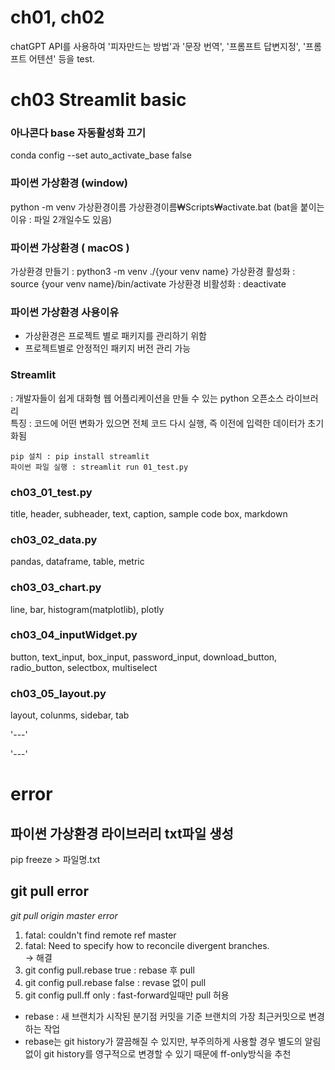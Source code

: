 # ch01, ch02

chatGPT API를 사용하여 '피자만드는 방법'과 '문장 번역', '프롬프트 답변지정', '프롬프트 어텐션' 등을 test.

# ch03 Streamlit basic

### 아나콘다 base 자동활성화 끄기

conda config --set auto_activate_base false

### 파이썬 가상환경 (window)

python -m venv 가상환경이름
가상환경이름₩Scripts₩activate.bat (bat을 붙이는 이유 : 파일 2개일수도 있음)

### 파이썬 가상환경 ( macOS )

가상환경 만들기 : python3 -m venv ./{your venv name}
가상환경 활성화 : source {your venv name}/bin/activate
가상환경 비활성화 : deactivate

### 파이썬 가상환경 사용이유

- 가상환경은 프로젝트 별로 패키지를 관리하기 위함
- 프로젝트별로 안정적인 패키지 버전 관리 가능

### Streamlit

: 개발자들이 쉽게 대화형 웹 어플리케이션을 만들 수 있는 python 오픈소스 라이브러리  
특징 : 코드에 어떤 변화가 있으면 전체 코드 다시 실행, 즉 이전에 입력한 데이터가 초기화됨

```
pip 설치 : pip install streamlit
파이썬 파일 실행 : streamlit run 01_test.py
```

### ch03_01_test.py

title, header, subheader, text, caption, sample code box, markdown

### ch03_02_data.py

pandas, dataframe, table, metric

### ch03_03_chart.py

line, bar, histogram(matplotlib), plotly

### ch03_04_inputWidget.py

button, text_input, box_input, password_input, download_button, radio_button, selectbox, multiselect

### ch03_05_layout.py

layout, colunms, sidebar, tab

'---'

'---'

# error

## 파이썬 가상환경 라이브러리 txt파일 생성

pip freeze > 파일명.txt

## git pull error

_git pull origin master error_

1. fatal: couldn't find remote ref master
2. fatal: Need to specify how to reconcile divergent branches.  
   -> 해결
3. git config pull.rebase true : rebase 후 pull
4. git config pull.rebase false : revase 없이 pull
5. git config pull.ff only : fast-forward일때만 pull 허용

- rebase : 새 브랜치가 시작된 분기점 커밋을 기준 브랜치의 가장 최근커밋으로 변경하는 작업
- rebase는 git history가 깔끔해질 수 있지만, 부주의하게 사용할 경우 별도의 알림없이 git history를 영구적으로 변경할 수 있기 때문에 ff-only방식을 추천
